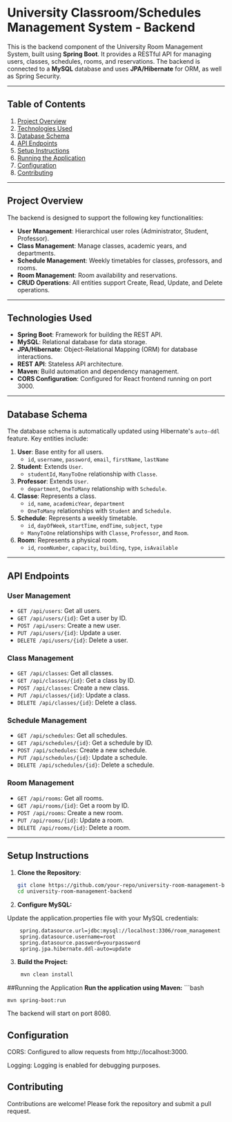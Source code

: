 # University Classroom/Schedules Management System - Backend

This is the backend component of the University Room Management System, built using **Spring Boot**. It provides a RESTful API for managing users, classes, schedules, rooms, and reservations. The backend is connected to a **MySQL** database and uses **JPA/Hibernate** for ORM, as well as Spring Security.

---

## Table of Contents
1. [Project Overview](#project-overview)
2. [Technologies Used](#technologies-used)
3. [Database Schema](#database-schema)
4. [API Endpoints](#api-endpoints)
5. [Setup Instructions](#setup-instructions)
6. [Running the Application](#running-the-application)
7. [Configuration](#configuration)
8. [Contributing](#contributing)

---

## Project Overview

The backend is designed to support the following key functionalities:
- **User Management**: Hierarchical user roles (Administrator, Student, Professor).
- **Class Management**: Manage classes, academic years, and departments.
- **Schedule Management**: Weekly timetables for classes, professors, and rooms.
- **Room Management**: Room availability and reservations.
- **CRUD Operations**: All entities support Create, Read, Update, and Delete operations.

---

## Technologies Used

- **Spring Boot**: Framework for building the REST API.
- **MySQL**: Relational database for data storage.
- **JPA/Hibernate**: Object-Relational Mapping (ORM) for database interactions.
- **REST API**: Stateless API architecture.
- **Maven**: Build automation and dependency management.
- **CORS Configuration**: Configured for React frontend running on port 3000.

---

## Database Schema

The database schema is automatically updated using Hibernate's `auto-ddl` feature. Key entities include:

1. **User**: Base entity for all users.
   - `id`, `username`, `password`, `email`, `firstName`, `lastName`
2. **Student**: Extends `User`.
   - `studentId`, `ManyToOne` relationship with `Classe`.
3. **Professor**: Extends `User`.
   - `department`, `OneToMany` relationship with `Schedule`.
4. **Classe**: Represents a class.
   - `id`, `name`, `academicYear`, `department`
   - `OneToMany` relationships with `Student` and `Schedule`.
5. **Schedule**: Represents a weekly timetable.
   - `id`, `dayOfWeek`, `startTime`, `endTime`, `subject`, `type`
   - `ManyToOne` relationships with `Classe`, `Professor`, and `Room`.
6. **Room**: Represents a physical room.
   - `id`, `roomNumber`, `capacity`, `building`, `type`, `isAvailable`

---

## API Endpoints

### User Management
- `GET /api/users`: Get all users.
- `GET /api/users/{id}`: Get a user by ID.
- `POST /api/users`: Create a new user.
- `PUT /api/users/{id}`: Update a user.
- `DELETE /api/users/{id}`: Delete a user.

### Class Management
- `GET /api/classes`: Get all classes.
- `GET /api/classes/{id}`: Get a class by ID.
- `POST /api/classes`: Create a new class.
- `PUT /api/classes/{id}`: Update a class.
- `DELETE /api/classes/{id}`: Delete a class.

### Schedule Management
- `GET /api/schedules`: Get all schedules.
- `GET /api/schedules/{id}`: Get a schedule by ID.
- `POST /api/schedules`: Create a new schedule.
- `PUT /api/schedules/{id}`: Update a schedule.
- `DELETE /api/schedules/{id}`: Delete a schedule.

### Room Management
- `GET /api/rooms`: Get all rooms.
- `GET /api/rooms/{id}`: Get a room by ID.
- `POST /api/rooms`: Create a new room.
- `PUT /api/rooms/{id}`: Update a room.
- `DELETE /api/rooms/{id}`: Delete a room.

---

## Setup Instructions

1. **Clone the Repository**:
   ```bash
   git clone https://github.com/your-repo/university-room-management-backend.git
   cd university-room-management-backend
   
  2. **Configure MySQL:**

  Update the application.properties file with your MySQL credentials:
      
        spring.datasource.url=jdbc:mysql://localhost:3306/room_management
        spring.datasource.username=root
        spring.datasource.password=yourpassword
        spring.jpa.hibernate.ddl-auto=update
      
  3. **Build the Project:**
     ```bash
      mvn clean install
  ##Running the Application
   **Run the application using Maven:**
    ```bash
    
    mvn spring-boot:run
    
  The backend will start on port 8080.

## Configuration
CORS: Configured to allow requests from http://localhost:3000.

Logging: Logging is enabled for debugging purposes.

## Contributing
Contributions are welcome! Please fork the repository and submit a pull request.

